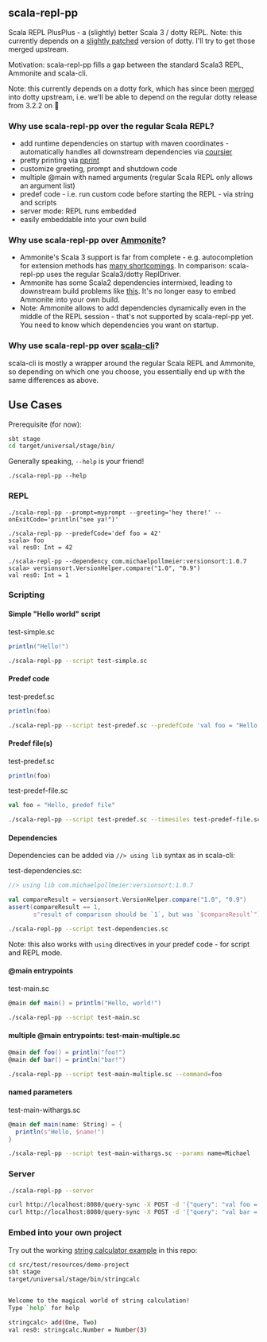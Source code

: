 ## scala-repl-pp
Scala REPL PlusPlus - a (slightly) better Scala 3 / dotty REPL.
Note: this currently depends on a [slightly patched](https://github.com/mpollmeier/dotty/tree/michael/extensible-repl-minified) version of dotty. I'll try to get those merged upstream.

Motivation: scala-repl-pp fills a gap between the standard Scala3 REPL, Ammonite and scala-cli.

Note: this currently depends on a dotty fork, which has since been [merged](https://github.com/lampepfl/dotty/pull/16276) into dotty upstream, i.e. we'll be able to depend on the regular dotty release from 3.2.2 on :tada:

### Why use scala-repl-pp over the regular Scala REPL?
* add runtime dependencies on startup with maven coordinates - automatically handles all downstream dependencies via [coursier](https://get-coursier.io/)
* pretty printing via [pprint](https://com-lihaoyi.github.io/PPrint/)
* customize greeting, prompt and shutdown code
* multiple @main with named arguments (regular Scala REPL only allows an argument list)
* predef code - i.e. run custom code before starting the REPL - via string and scripts
* server mode: REPL runs embedded
* easily embeddable into your own build

### Why use scala-repl-pp over [Ammonite](http://ammonite.io/)?
* Ammonite's Scala 3 support is far from complete - e.g. autocompletion for extension methods has [many shortcomings](https://github.com/com-lihaoyi/Ammonite/issues/1297). In comparison: scala-repl-pp uses the regular Scala3/dotty ReplDriver. 
* Ammonite has some Scala2 dependencies intermixed, leading to downstream build problems like [this](https://github.com/com-lihaoyi/Ammonite/issues/1241). It's no longer easy to embed Ammonite into your own build.
* Note: Ammonite allows to add dependencies dynamically even in the middle of the REPL session - that's not supported by scala-repl-pp yet. You need to know which dependencies you want on startup. 

### Why use scala-repl-pp over [scala-cli](https://scala-cli.virtuslab.org/)?
scala-cli is mostly a wrapper around the regular Scala REPL and Ammonite, so depending on which one you choose, you essentially end up with the same differences as above. 

## Use Cases

Prerequisite (for now):
```bash
sbt stage
cd target/universal/stage/bin/
```

Generally speaking, `--help` is your friend!
```
./scala-repl-pp --help
```

### REPL
```
./scala-repl-pp --prompt=myprompt --greeting='hey there!' --onExitCode='println("see ya!")'

./scala-repl-pp --predefCode='def foo = 42'
scala> foo
val res0: Int = 42

./scala-repl-pp --dependency com.michaelpollmeier:versionsort:1.0.7
scala> versionsort.VersionHelper.compare("1.0", "0.9")
val res0: Int = 1
```

### Scripting

#### Simple "Hello world" script
test-simple.sc
```scala
println("Hello!")
```

```bash
./scala-repl-pp --script test-simple.sc
```

#### Predef code
test-predef.sc
```scala
println(foo)
```

```bash
./scala-repl-pp --script test-predef.sc --predefCode 'val foo = "Hello, predef!"'
```


#### Predef file(s)
test-predef.sc
```scala
println(foo)
```

test-predef-file.sc
```scala
val foo = "Hello, predef file"
```

```bash
./scala-repl-pp --script test-predef.sc --timesiles test-predef-file.sc
```

#### Dependencies
Dependencies can be added via `//> using lib` syntax as in scala-cli: 

test-dependencies.sc:
```scala
//> using lib com.michaelpollmeier:versionsort:1.0.7

val compareResult = versionsort.VersionHelper.compare("1.0", "0.9")
assert(compareResult == 1,
       s"result of comparison should be `1`, but was `$compareResult`")
```

```bash
./scala-repl-pp --script test-dependencies.sc
```

Note: this also works with `using` directives in your predef code - for script and REPL mode.

#### @main entrypoints
test-main.sc
```scala
@main def main() = println("Hello, world!")
```

```bash
./scala-repl-pp --script test-main.sc
```

#### multiple @main entrypoints: test-main-multiple.sc
```scala
@main def foo() = println("foo!")
@main def bar() = println("bar!")
```

```bash
./scala-repl-pp --script test-main-multiple.sc --command=foo
```


#### named parameters
test-main-withargs.sc
```scala
@main def main(name: String) = {
  println(s"Hello, $name!")
}
```

```bash
./scala-repl-pp --script test-main-withargs.sc --params name=Michael
```


### Server
```bash
./scala-repl-pp --server

curl http://localhost:8080/query-sync -X POST -d '{"query": "val foo = 42"}'
curl http://localhost:8080/query-sync -X POST -d '{"query": "val bar = foo + 1"}'
```


### Embed into your own project
Try out the working [string calculator example](src/test/resources/demo-project) in this repo:
```bash
cd src/test/resources/demo-project
sbt stage
target/universal/stage/bin/stringcalc


Welcome to the magical world of string calculation!
Type `help` for help

stringcalc> add(One, Two)
val res0: stringcalc.Number = Number(3)
```
